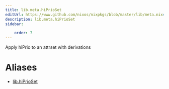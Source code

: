 ```yaml
---
title: lib.meta.hiPrioSet
editUrl: https://www.github.com/nixos/nixpkgs/blob/master/lib/meta.nix#L89C15
description: lib.meta.hiPrioSet
sidebar:

    order: 7
---
```


Apply hiPrio to an attrset with derivations


# Aliases

- [lib.hiPrioSet](/nix-doc-comments/reference/lib/lib-hiPrioSet)


